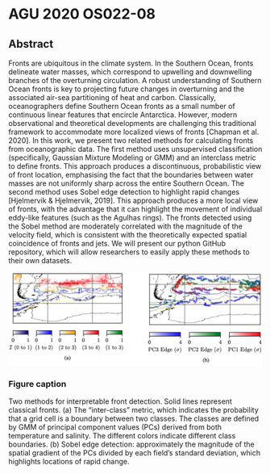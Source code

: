 # AGU 2020 OS022-08

## Abstract

Fronts are ubiquitous in the climate system. In the Southern Ocean, fronts delineate water masses, which correspond to upwelling and downwelling branches of the overturning circulation. A robust understanding of Southern Ocean fronts is key to projecting future changes in overturning and the associated air-sea partitioning of heat and carbon. Classically, oceanographers define Southern Ocean fronts as a small number of continuous linear features that encircle Antarctica. However, modern observational and theoretical developments are challenging this traditional framework to accommodate more localized views of fronts [Chapman et al. 2020]. In this work, we present two related methods for calculating fronts from oceanographic data. The first method uses unsupervised classification (specifically, Gaussian Mixture Modeling or GMM) and an interclass metric to define fronts. This approach produces a discontinuous, probabilistic view of front location, emphasising the fact that the boundaries between water masses are not uniformly sharp across the entire Southern Ocean. The second method uses Sobel edge detection to highlight rapid changes [Hjelmervik & Hjelmervik, 2019]. This approach produces a more local view of fronts, with the advantage that it can highlight the movement of individual eddy-like features (such as the Agulhas rings). The fronts detected using the Sobel method are moderately correlated with the magnitude of the velocity field, which is consistent with the theoretically expected spatial coincidence of fronts and jets. We will present our python GitHub repository, which will allow researchers to easily apply these methods to their own datasets.

![abs_fig](img/abs_fig.png)

### Figure caption

Two methods for interpretable front detection. Solid lines represent classical fronts. (a) The “inter-class” metric, which indicates the probability that a grid cell is a boundary between two classes. The classes are defined by GMM of principal component values (PCs) derived from both temperature and salinity. The different colors indicate different class boundaries. (b) Sobel edge detection: approximately the magnitude of the spatial gradient of the PCs divided by each field’s standard deviation, which highlights locations of rapid change.
